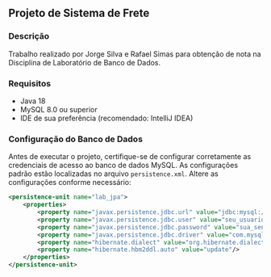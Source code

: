 ## Projeto de Sistema de Frete

### Descrição
Trabalho realizado por Jorge Silva e Rafael Simas para obtenção de nota na Disciplina de Laboratório de Banco de Dados. 

### Requisitos

- Java 18
- MySQL 8.0 ou superior
- IDE de sua preferência (recomendado: IntelliJ IDEA)

### Configuração do Banco de Dados

Antes de executar o projeto, certifique-se de configurar corretamente as credenciais de acesso ao banco de dados MySQL. As configurações padrão estão localizadas no arquivo `persistence.xml`. Altere as configurações conforme necessário:

```xml
<persistence-unit name="lab_jpa">
    <properties>
        <property name="javax.persistence.jdbc.url" value="jdbc:mysql://localhost:3306/lab_jpa?allowPublicKeyRetrieval=true&useSSL=false&serverTimezone=UTC&createDatabaseIfNotExist=true"/>
        <property name="javax.persistence.jdbc.user" value="seu_usuario"/>
        <property name="javax.persistence.jdbc.password" value="sua_senha"/>
        <property name="javax.persistence.jdbc.driver" value="com.mysql.cj.jdbc.Driver"/>
        <property name="hibernate.dialect" value="org.hibernate.dialect.MySQL8Dialect"/>
        <property name="hibernate.hbm2ddl.auto" value="update"/>
    </properties>
</persistence-unit>
```
